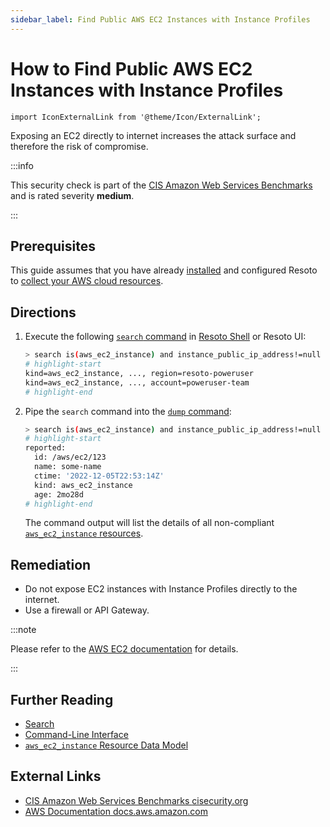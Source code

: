 ```yaml
---
sidebar_label: Find Public AWS EC2 Instances with Instance Profiles
---
```


# How to Find Public AWS EC2 Instances with Instance Profiles

```mdx-code-block
import IconExternalLink from '@theme/Icon/ExternalLink';
```

Exposing an EC2 directly to internet increases the attack surface and therefore the risk of compromise.

:::info

This security check is part of the [CIS Amazon Web Services Benchmarks](https://cisecurity.org/benchmark/amazon_web_services) and is rated severity **medium**.

:::

## Prerequisites

This guide assumes that you have already [installed](../../../getting-started/install-resoto/index.md) and configured Resoto to [collect your AWS cloud resources](../../../getting-started/configure-resoto/aws.md).

## Directions

1. Execute the following [`search` command](../../../reference/cli/search-commands/search.md) in [Resoto Shell](../../../reference/components/shell.md) or Resoto UI:

   ```bash
   > search is(aws_ec2_instance) and instance_public_ip_address!=null and instance_iam_instance_profile!=null
   # highlight-start
   ​kind=aws_ec2_instance, ..., region=resoto-poweruser
   ​kind=aws_ec2_instance, ..., account=poweruser-team
   # highlight-end
   ```

2. Pipe the `search` command into the [`dump` command](../../../reference/cli/format-commands/dump.md):

   ```bash
   > search is(aws_ec2_instance) and instance_public_ip_address!=null and instance_iam_instance_profile!=null | dump
   # highlight-start
   ​reported:
   ​  id: /aws/ec2/123
   ​  name: some-name
   ​  ctime: '2022-12-05T22:53:14Z'
   ​  kind: aws_ec2_instance
   ​  age: 2mo28d
   # highlight-end
   ```

   The command output will list the details of all non-compliant [`aws_ec2_instance` resources](../../../reference/data-models/aws/index.md#aws_ec2_instance).

## Remediation

- Do not expose EC2 instances with Instance Profiles directly to the internet.
- Use a firewall or API Gateway.

:::note

Please refer to the [AWS EC2 documentation](https://docs.aws.amazon.com/AWSEC2/latest/UserGuide/elastic-ip-addresses-eip.html) for details.

:::

## Further Reading

- [Search](../../../reference/search/index.md)
- [Command-Line Interface](../../../reference/cli/index.md)
- [`aws_ec2_instance` Resource Data Model](../../../reference/data-models/aws/index.md#aws_ec2_instance)

## External Links

- [CIS Amazon Web Services Benchmarks <span class="badge badge--secondary">cisecurity.org <IconExternalLink width="10" height="10" /></span>](https://cisecurity.org/benchmark/amazon_web_services)
- [AWS Documentation <span class="badge badge--secondary">docs.aws.amazon.com <IconExternalLink width="10" height="10" /></span>](https://docs.aws.amazon.com/AWSEC2/latest/UserGuide/elastic-ip-addresses-eip.html)
